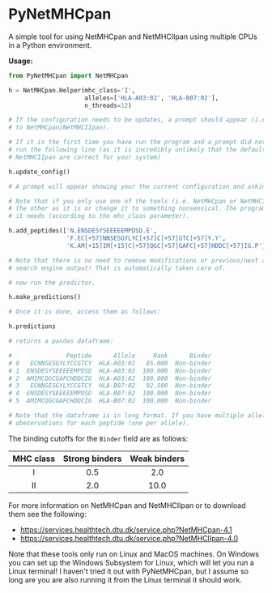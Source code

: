 # PyNetMHCpan

A simple tool for using NetMHCpan and NetMHCIIpan using multiple CPUs in a Python environment.

**Usage:**
```python
from PyNetMHCpan import NetMHCpan

h = NetMHCpan.Helper(mhc_class='I',
                     alleles=['HLA-A03:02', 'HLA-B07:02'],
                     n_threads=12)

# If the configuration needs to be updates, a prompt should appear (i.e. you need to set the paths
# to NetMHCpan/NetMHCIIpan).

# If it is the first time you have run the program and a prompt did not appear, you should
# run the following line (as it is incredibly unlikely that the default paths to NetMHCpan and
# NetMHCIIpan are correct for your system)

h.update_config()

# A prompt will appear showing your the current configuration and asking if you would like to update.

# Note that if you only use one of the tools (i.e. NetMHCpan or NetMHCIIpan) you can leave the path to
# the other as it is or change it to something nonsensical. The program will only check the path of the tool
# it needs (according to the mhc_class parameter).

h.add_peptides(['N.ENSDESYSEEEEEMPDSD.E',
                'F.EC[+57]NNSESGYLYC[+57]C[+57]GTC[+57]Y.Y',
                'K.AM[+15]IM[+15]C[+57]QGC[+57]GAFC[+57]HDDC[+57]IG.P'])

# Note that there is no need to remove modifications or previous/next amino acids from your 
# search engine output! That is automatically taken care of.

# now run the predictor.

h.make_predictions()

# Once it is done, access them as follows:

h.predictions

# returns a pandas dataframe:

#               Peptide      Allele     Rank      Binder
# 0   ECNNSESGYLYCCGTCY  HLA-A03:02   85.000  Non-binder
# 1  ENSDESYSEEEEEMPDSD  HLA-A03:02  100.000  Non-binder
# 2  AMIMCQGCGAFCHDDCIG  HLA-A03:02  100.000  Non-binder
# 3   ECNNSESGYLYCCGTCY  HLA-B07:02   92.500  Non-binder
# 4  ENSDESYSEEEEEMPDSD  HLA-B07:02  100.000  Non-binder
# 5  AMIMCQGCGAFCHDDCIG  HLA-B07:02  100.000  Non-binder

# Note that the dataframe is in long format. If you have multiple alleles, there will be multiple 
# obeservations for each peptide (one per allele).
```

The binding cutoffs for the `Binder` field are as follows:

|MHC class|Strong binders|Weak binders|
|:---:|:---:|:---:|
|I|0.5|2.0|
|II|2.0|10.0|

For more information on NetMHCpan and NetMHCIIpan or to download them see the following:
- https://services.healthtech.dtu.dk/service.php?NetMHCpan-4.1
- https://services.healthtech.dtu.dk/service.php?NetMHCIIpan-4.0

Note that these tools only run on Linux and MacOS machines. On Windows you can set up the
Windows Subsystem for Linux, which will let you run a Linux terminal! I haven't tried it out
with PyNetMHCpan, but I assume so long are you are also running it from the Linux terminal 
it should work.